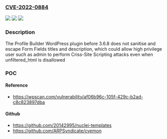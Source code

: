 ### [CVE-2022-0884](https://cve.mitre.org/cgi-bin/cvename.cgi?name=CVE-2022-0884)
![](https://img.shields.io/static/v1?label=Product&message=Profile%20Builder%20%E2%80%93%20User%20Profile%20%26%20User%20Registration%20Forms&color=blue)
![](https://img.shields.io/static/v1?label=Version&message=3.6.8%3C%203.6.8%20&color=brighgreen)
![](https://img.shields.io/static/v1?label=Vulnerability&message=CWE-79%20Cross-site%20Scripting%20(XSS)&color=brighgreen)

### Description

The Profile Builder WordPress plugin before 3.6.8 does not sanitise and escape Form Fields titles and description, which could allow high privilege user such as admin to perform Criss-Site Scripting attacks even when unfiltered_html is disallowed

### POC

#### Reference
- https://wpscan.com/vulnerability/af06b96c-105f-429c-b2ad-c8c823897dba

#### Github
- https://github.com/20142995/nuclei-templates
- https://github.com/ARPSyndicate/cvemon

